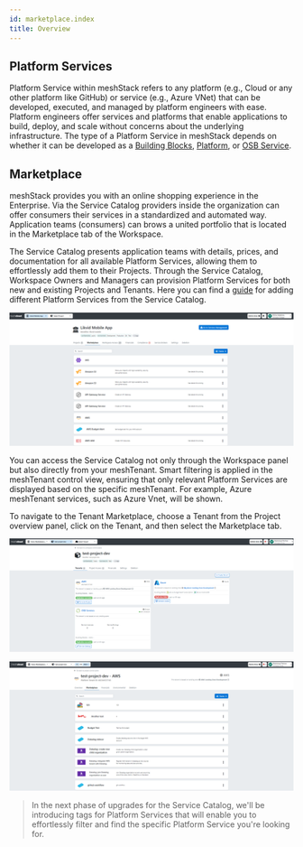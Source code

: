 ```yaml
---
id: marketplace.index
title: Overview
---
```

## Platform Services

Platform Service within meshStack refers to any platform (e.g., Cloud or any other platform like GitHub) or service (e.g., Azure VNet) that can be  developed, executed, and managed by platform engineers with ease. Platform engineers offer services and platforms that enable applications to build, deploy, and scale without concerns about the underlying infrastructure. The type of a Platform Service in meshStack depends on whether it can be developed as a [Building Blocks](administration.building-blocks.md), [Platform](administration.platforms.md), or [OSB Service](marketplace.service-instances.md).


## Marketplace

meshStack provides you with an online shopping experience in the Enterprise. Via the Service Catalog providers inside the organization can offer consumers their services in a standardized and automated way.  Application teams (consumers) can brows a united portfolio that is located in the Marketplace tab of the Workspace.

The Service Catalog presents application teams with details, prices, and documentation for all available Platform Services, allowing them to effortlessly add them to their Projects. Through the Service Catalog, Workspace Owners and Managers can provision Platform Services for both new and existing Projects and Tenants. Here you can find a [guide](meshstack.how-to.add-platformservice.md) for adding different Platform Services from the Service Catalog.

![Overview of Marketplace](assets/marketplace/marketplace-overview.png)

You can access the Service Catalog not only through the Workspace panel but also directly from your meshTenant. Smart filtering is applied in the meshTenant control view, ensuring that only relevant Platform Services are displayed based on the specific meshTenant. For example, Azure meshTenant services, such as Azure Vnet, will be shown. 

To navigate to the Tenant Marketplace, choose a Tenant from the Project overview panel, click on the Tenant, and then select the Marketplace tab.

![Overview of Tenant](assets/marketplace/tenant-overview.png)

![Marketplace Tenant](assets/marketplace/tenant-marketplace.png)

>In the next phase of upgrades for the Service Catalog, we'll be introducing tags for Platform Services that will enable you to effortlessly filter and find the specific Platform Service you're looking for.
